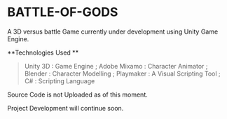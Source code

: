 # BATTLE-OF-GODS
A 3D versus battle Game currently under development using Unity Game Engine.

**Technologies Used **

> Unity 3D : Game Engine ;
Adobe Mixamo : Character Animator ;
Blender : Character Modelling ;
Playmaker : A Visual Scripting Tool ;
C# : Scripting Language

Source Code is not Uploaded as of this moment.

Project Development will continue soon.

